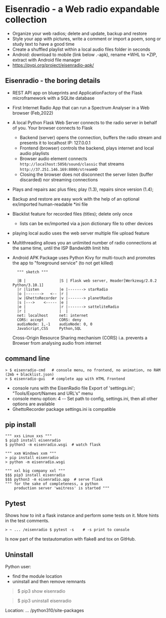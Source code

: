 Eisenradio - a Web radio expandable collection
==============================================

 * Organize your web radios; delete and update, backup and restore
 * Style your app with pictures, write a comment or import a poem, song or study text to have a good time
 * Create a shuffled playlist within a local audio files folder in seconds
 * Android: download to mobile (link below .-apk), rename *WHL to *ZIP, extract with Android file manager
 * https://pypi.org/project/eisenradio-apk/

Eisenradio - the boring details 
-------------------------------
 * REST API app on blueprints and ApplicationFactory of the Flask microframework with a SQLite database
 * First Internet Radio App that can run a Spectrum Analyser in a Web browser (Feb,2022)
 * A local Python Flask Web Server connects to the radio server in behalf of you. Your browser connects to Flask
   * Backend (server) opens the connection, buffers the radio stream and presents it to localhost IP: 127.0.0.1
   * Frontend (browser) controls the backend, plays internet and local audio playlists
   * Browser audio element connects `http://localhost:5050/sound/classic` that streams `http://37.251.146.169:8000/streamHD`
   * Closing the browser does not disconnect the server listen (buffer discarded) nor streaming connections
 * Plays and repairs aac plus files; play (1.3), repairs since version (1.4); 
 * Backup and restore are easy work with the help of an optional ex/imported human-readable *ini file
 * Blacklist feature for recorded files (titles); delete only once 
   * lists can be ex/imported via a json dictionary file to other devices
 * playing local audio uses the web server multiple file upload feature
 * Multithreading allows you an unlimited number of radio connections at the same time, until the ISP Bandwidth limit hits
 * Android APK Package uses Python Kivy for multi-touch and promotes the app to "foreground service" (to not get killed)

    
         """ sketch """  

         |B |               |S | Flask web server, Header[Werkzeug/2.0.2 Python/3.10.1]
         |r |listen         |e |-------> starRadio
         |o |------->   <-- |r |
         |w |GhettoRecorder |v |-------> planetRadio
         |s |--->    <----- |e |
         |e |               |r |-------> satteliteRadio
         |r |               |  |
         net: localhost     net: internet
         CORS: accept       CORS: deny
         audioNode: 1,-1    audioNode: 0, 0
         JavaScript,CSS     Python,SQL

    Cross-Origin Resource Sharing mechanism (CORS) 
    i.a. prevents a Browser from analysing audio from internet
    
command line 
------------

    > $ eisenradio-cmd   # console menu, no frontend, no animation, no RAM (2mb + blacklist.json)
    > $ eisenradio-gui   # complete app with HTML Frontend

 * console runs with the EisenRadio file Export of 'settings.ini'; "Tools/Export/Names and URL's" menu
 * console menu option: 4 -- Set path to config, settings.ini, then all other options are available
 * GhettoRecorder package settings.ini is compatible
 


pip install
-----------
    """ xxs Linux xxs """
    $ pip3 install eisenradio
    $ python3 -m eisenradio.wsgi  # watch flask

    """ xxm Windows xxm """
    > pip install eisenradio
    > python -m eisenradio.wsgi

    """ xxl big company xxl """
    $$$ pip3 install eisenradio
    $$$ python3 -m eisenradio.app  # serve flask
    """ for the sake of completeness, a python
        production server 'waitress' is started """

Pytest
---
Shows how to init a flask instance and perform some tests on it. More hints in the test comments.

    > ~ ... /eisenradio $ pytest -s    # -s print to console

Is now part of the testautomation with flake8 and tox on GitHub.

Uninstall
---
Python user:

* find the module location
* uninstall and then remove remnants

>$ pip3 show eisenradio

>$ pip3 uninstall eisenradio

Location: ... /python310/site-packages
